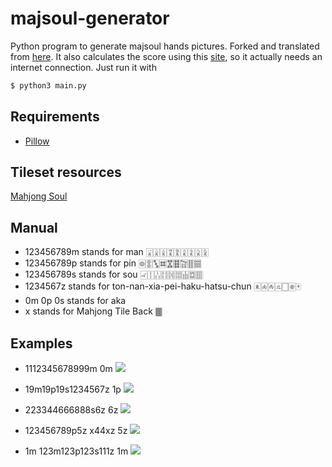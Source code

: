 # majsoul-generator
Python program to generate majsoul hands pictures. Forked and translated from [here](https://github.com/Neutralization/majsoul-generator). It also calculates the score using this [site](https://www.diving-fish.com/mahjong/point), so it actually needs an internet connection. Just run it with 
```bash
$ python3 main.py
```
## Requirements

- [Pillow](https://github.com/python-pillow/Pillow)

## Tileset resources
[Mahjong Soul](https://www.maj-soul.com/#/home)

## Manual
- 123456789m stands for man 🀇🀈🀉🀊🀋🀌🀍🀎🀏
- 123456789p stands for pin 🀙🀚🀛🀜🀝🀞🀟🀠🀡
- 123456789s stands for sou 🀐🀑🀒🀓🀔🀕🀖🀗🀘
- 1234567z stands for ton-nan-xia-pei-haku-hatsu-chun 🀀🀁🀂🀃🀆🀅🀄
- 0m 0p 0s stands for aka
- x stands for Mahjong Tile Back 🀫

## Examples
- 1112345678999m 0m
![](img/1112345678999m_0m.png)

- 19m19p19s1234567z 1p
![](img/19m19p19s1234567z_1p.png)

- 223344666888s6z 6z
![](img/223344666888s6z_6z.png)

- 123456789p5z x44xz 5z
![](img/123456789p5z_x44xz_5z.png)

- 1m 123m123p123s111z 1m
![](img/1m_123m123p123s111z_1m.png)
